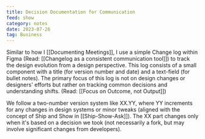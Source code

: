 ```yaml
---
title: Decision Documentation for Communication
feed: show
category: notes
date: 2023-07-26
tag: Business 
---
```


Similar to how I [[Documenting Meetings]], I use a simple Change log within Figma (Read: [[Changelog as a consistent communication tool]]) to track the design evolution from a design perspective. This log consists of a small component with a title (for version number and date) and a text-field (for bullet notes). The primary focus of this log is not on design changes or designers' efforts but rather on tracking common decisions and understanding shifts. (Read: [[Focus on Outcome, not Output]])

We follow a two-number version system like XX.YY, where YY increments for any changes in design systems or minor tweaks (aligned with the concept of Ship and Show in [[Ship-Show-Ask]]). The XX part changes only when it's based on a decision we took (not necessarily a fork, but may involve significant changes from developers).